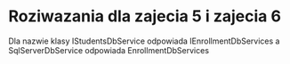 # Roziwazania dla zajecia 5 i zajecia 6
Dla nazwie klasy IStudentsDbService odpowiada IEnrollmentDbServices a SqlServerDbService odpowiada EnrollmentDbServices
